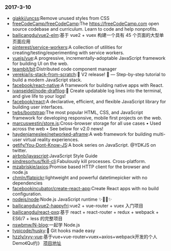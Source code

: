 ### 2017-3-10 
* [giakki/uncss](https://github.com//giakki/uncss):Remove unused styles from CSS 
* [freeCodeCamp/freeCodeCamp](https://github.com//freeCodeCamp/freeCodeCamp):The https://freeCodeCamp.com open source codebase and curriculum. Learn to code and help nonprofits. 
* [bailicangdu/vue2-elm](https://github.com//bailicangdu/vue2-elm):基于 vue2 + vuex 构建一个具有 45 个页面的大型单页面应用 
* [pinterest/service-workers](https://github.com//pinterest/service-workers):A collection of utilities for creating/testing/experimenting with service workers. 
* [vuejs/vue](https://github.com//vuejs/vue):A progressive, incrementally-adoptable JavaScript framework for building UI on the web. 
* [teambit/bit](https://github.com//teambit/bit):Distributed code component manager 
* [verekia/js-stack-from-scratch](https://github.com//verekia/js-stack-from-scratch):🎉 V2 release! 🎉 — Step-by-step tutorial to build a modern JavaScript stack. 
* [facebook/react-native](https://github.com//facebook/react-native):A framework for building native apps with React. 
* [ivanseidel/node-draftlog](https://github.com//ivanseidel/node-draftlog):📜 Create updatable log lines into the terminal, and give life to your logs! 
* [facebook/react](https://github.com//facebook/react):A declarative, efficient, and flexible JavaScript library for building user interfaces. 
* [twbs/bootstrap](https://github.com//twbs/bootstrap):The most popular HTML, CSS, and JavaScript framework for developing responsive, mobile first projects on the web. 
* [marcuswestin/store.js](https://github.com//marcuswestin/store.js):Cross-browser storage for all use cases • Used across the web • See below for v2.0 news! 
* [haydenjameslee/networked-aframe](https://github.com//haydenjameslee/networked-aframe):A web framework for building multi-user virtual reality experiences. 
* [getify/You-Dont-Know-JS](https://github.com//getify/You-Dont-Know-JS):A book series on JavaScript. @YDKJS on twitter. 
* [airbnb/javascript](https://github.com//airbnb/javascript):JavaScript Style Guide 
* [sindresorhus/fkill-cli](https://github.com//sindresorhus/fkill-cli):Fabulously kill processes. Cross-platform. 
* [mzabriskie/axios](https://github.com//mzabriskie/axios):Promise based HTTP client for the browser and node.js 
* [chmln/flatpickr](https://github.com//chmln/flatpickr):lightweight and powerful datetimepicker with no dependencies 
* [facebookincubator/create-react-app](https://github.com//facebookincubator/create-react-app):Create React apps with no build configuration. 
* [nodejs/node](https://github.com//nodejs/node):Node.js JavaScript runtime ✨🐢🚀✨ 
* [bailicangdu/vue2-happyfri](https://github.com//bailicangdu/vue2-happyfri):vue2 + vue-router + vuex 入门项目 
* [bailicangdu/react-pxq](https://github.com//bailicangdu/react-pxq):基于 react + react-router + redux + webpack + ES6/7 + less 的完整项目 
* [nswbmw/N-blog](https://github.com//nswbmw/N-blog):一起学 Node.js 
* [typicode/husky](https://github.com//typicode/husky):🐶 Git hooks made easy 
* [hzzly/xyy-vue](https://github.com//hzzly/xyy-vue):基于vue+vue-router+vuex+axios+webpack开发的个人Demo《Qu约》 [项目地址](http://hjingren.cn/xyy-vue) 
